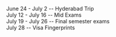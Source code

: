 June 24 - July 2 -- Hyderabad Trip <br>
July 12 - July 16 -- Mid Exams <br>
July 19 - July 26 -- Final semester exams <br>
July 28 -- Visa Fingerprints
